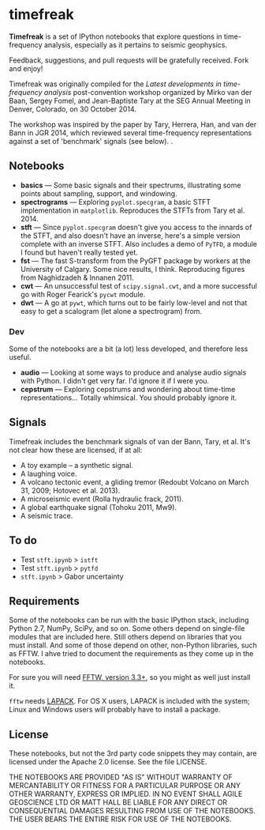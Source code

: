 # timefreak

**Timefreak** is a set of IPython notebooks that explore questions in time-frequency analysis, especially as it pertains to seismic geophysics.

Feedback, suggestions, and pull requests will be gratefully received. Fork and enjoy!

Timefreak was originally compiled for the *Latest developments in time-frequency analysis* post-convention workshop organized by Mirko van der Baan, Sergey Fomel, and Jean-Baptiste Tary at the SEG Annual Meeting in Denver, Colorado, on 30 October 2014.

The workshop was inspired by the paper by Tary, Herrera, Han, and van der Bann in JGR 2014, which reviewed several time-frequency representations against a set of 'benchmark' signals (see below). . 

## Notebooks

- **basics** &mdash; Some basic signals and their spectrums, illustrating some points about sampling, support, and windowing.
- **spectrograms** &mdash; Exploring `pyplot.specgram`, a basic STFT implementation in `matplotlib`. Reproduces the STFTs from Tary et al. 2014.
- **stft** &mdash; Since `pyplot.specgram` doesn't give you access to the innards of the STFT, and also doesn't have an inverse, here's a simple version complete with an inverse STFT. Also includes a demo of `PyTFD`, a module I found but haven't really tested yet.
- **fst** &mdash; The fast S-transform from the PyGFT package by workers at the University of Calgary. Some nice results, I think. Reproducing figures from Naghidzadeh & Innanen 2011.
- **cwt** &mdash; An unsuccessful test of `scipy.signal.cwt`, and a more successful go with Roger Fearick's `pycwt` module.
- **dwt** &mdash; A go at `pywt`, which turns out to be fairly low-level and not that easy to get a scalogram (let alone a spectrogram) from.

### Dev
Some of the notebooks are a bit (a lot) less developed, and therefore less useful.
- **audio** &mdash; Looking at some ways to produce and analyse audio signals with Python. I didn't get very far. I'd ignore it if I were you.
- **cepstrum** &mdash; Exploring cepstrums and wondering about time-time representations... Totally whimsical. You should probably ignore it.

## Signals

Timefreak includes the benchmark signals of van der Bann, Tary, et al. It's not clear how these are licensed, if at all:

- A toy example – a synthetic signal.
- A laughing voice.
- A volcano tectonic event, a gliding tremor (Redoubt Volcano on March 31, 2009; Hotovec et al. 2013).
- A microseismic event (Rolla hydraulic frack, 2011).
- A global earthquake signal (Tohoku 2011, Mw9).
- A seismic trace.

## To do

- Test `stft.ipynb` > `istft`
- Test `stft.ipynb` > `pytfd`
- `stft.ipynb` > Gabor uncertainty

## Requirements

Some of the notebooks can be run with the basic IPython stack, including Python 2.7, NumPy, SciPy, and so on. Some others depend on single-file modules that are included here. Still others depend on libraries that you must install. And some of those depend on other, non-Python libraries, such as FFTW. I ahve tried to document the requirements as they come up in the notebooks. 

For sure you will need [FFTW, version 3.3+](http://www.fftw.org), so you might as well just install it.

`fftw` needs [LAPACK](http://www.netlib.org/lapack). For OS X users, LAPACK is included with the system; Linux and Windows users will probably have to install a package.


## License
These notebooks, but not the 3rd party code snippets they may contain, are licensed under the Apache 2.0 license. See the file LICENSE.

THE NOTEBOOKS ARE PROVIDED "AS IS" WITHOUT WARRANTY OF MERCANTABILITY OR FITNESS FOR A PARTICULAR PURPOSE OR ANY OTHER WARRANTY, EXPRESS OR IMPLIED. IN NO EVENT SHALL AGILE GEOSCIENCE LTD OR MATT HALL BE LIABLE FOR ANY DIRECT OR CONSEQUENTIAL DAMAGES RESULTING FROM USE OF THE NOTEBOOKS. THE USER BEARS THE ENTIRE RISK FOR USE OF THE NOTEBOOKS.
